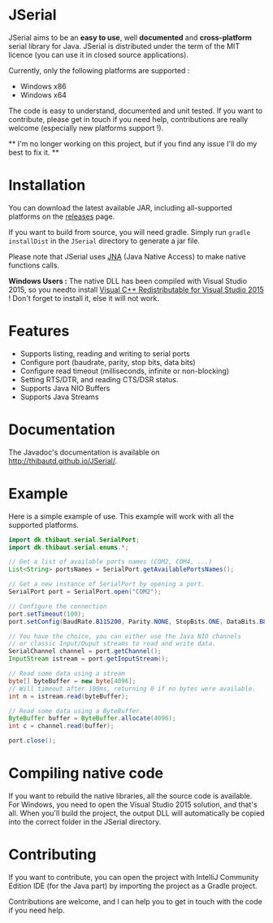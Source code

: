 # JSerial

JSerial aims to be an **easy to use**, well **documented** and **cross-platform** serial library for Java. JSerial is distributed under the term of the MIT licence (you can use it in closed source applications).

Currently, only the following platforms are supported :

* Windows x86
* Windows x64

The code is easy to understand, documented and unit tested. If you want to contribute, please get in touch if you need help, contributions are really welcome (especially new platforms support !).

** I'm no longer working on this project, but if you find any issue I'll do my best to fix it. **

# Installation

You can download the latest available JAR, including all-supported platforms on the [releases](https://github.com/thibautd/JSerial/releases) page.

If you want to build from source, you will need gradle. Simply run ``gradle installDist`` in the ``JSerial`` directory to generate a jar file.

Please note that JSerial uses [JNA](https://github.com/java-native-access/jna) (Java Native Access) to make native functions calls.

**Windows Users :** The native DLL has been compiled with Visual Studio 2015, so you needto install [Visual C++ Redistributable for Visual Studio 2015](https://www.microsoft.com/en-US/download/details.aspx?id=48145) ! Don't forget to install it, else it will not work.

# Features

* Supports listing, reading and writing to serial ports
* Configure port (baudrate, parity, stop bits, data bits)
* Configure read timeout (milliseconds, infinite or non-blocking)
* Setting RTS/DTR, and reading CTS/DSR status.
* Supports Java NIO Buffers
* Supports Java Streams

# Documentation

The Javadoc's documentation is available on http://thibautd.github.io/JSerial/.

# Example

Here is a simple example of use. This example will work with all the supported platforms.

``` java
import dk.thibaut.serial.SerialPort;
import dk.thibaut.serial.enums.*;

// Get a list of available ports names (COM2, COM4, ...)
List<String> portsNames = SerialPort.getAvailablePortsNames();

// Get a new instance of SerialPort by opening a port.
SerialPort port = SerialPort.open("COM2");

// Configure the connection
port.setTimeout(100);
port.setConfig(BaudRate.B115200, Parity.NONE, StopBits.ONE, DataBits.B8);

// You have the choice, you can either use the Java NIO channels
// or classic Input/Ouput streams to read and write data.
SerialChannel channel = port.getChannel();
InputStream istream = port.getInputStream();

// Read some data using a stream
byte[] byteBuffer = new byte[4096];
// Will timeout after 100ms, returning 0 if no bytes were available.
int n = istream.read(byteBuffer);

// Read some data using a ByteBuffer.
ByteBuffer buffer = ByteBuffer.allocate(4096);
int c = channel.read(buffer);

port.close();
```

# Compiling native code

If you want to rebuild the native libraries, all the source code is available. For Windows, you need to open the Visual Studio 2015 solution, and that's all. When you'll build the project, the output DLL will automatically be copied into the correct folder in the JSerial directory.

# Contributing

If you want to contribute, you can open the project with IntelliJ Community Edition IDE (for the Java part) by importing the project as a Gradle project.

Contributions are welcome, and I can help you to get in touch with the code if you need help.

